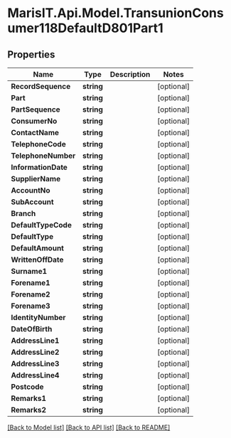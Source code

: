 
# MarisIT.Api.Model.TransunionConsumer118DefaultD801Part1

## Properties

Name | Type | Description | Notes
------------ | ------------- | ------------- | -------------
**RecordSequence** | **string** |  | [optional] 
**Part** | **string** |  | [optional] 
**PartSequence** | **string** |  | [optional] 
**ConsumerNo** | **string** |  | [optional] 
**ContactName** | **string** |  | [optional] 
**TelephoneCode** | **string** |  | [optional] 
**TelephoneNumber** | **string** |  | [optional] 
**InformationDate** | **string** |  | [optional] 
**SupplierName** | **string** |  | [optional] 
**AccountNo** | **string** |  | [optional] 
**SubAccount** | **string** |  | [optional] 
**Branch** | **string** |  | [optional] 
**DefaultTypeCode** | **string** |  | [optional] 
**DefaultType** | **string** |  | [optional] 
**DefaultAmount** | **string** |  | [optional] 
**WrittenOffDate** | **string** |  | [optional] 
**Surname1** | **string** |  | [optional] 
**Forename1** | **string** |  | [optional] 
**Forename2** | **string** |  | [optional] 
**Forename3** | **string** |  | [optional] 
**IdentityNumber** | **string** |  | [optional] 
**DateOfBirth** | **string** |  | [optional] 
**AddressLine1** | **string** |  | [optional] 
**AddressLine2** | **string** |  | [optional] 
**AddressLine3** | **string** |  | [optional] 
**AddressLine4** | **string** |  | [optional] 
**Postcode** | **string** |  | [optional] 
**Remarks1** | **string** |  | [optional] 
**Remarks2** | **string** |  | [optional] 

[[Back to Model list]](../README.md#documentation-for-models)
[[Back to API list]](../README.md#documentation-for-api-endpoints)
[[Back to README]](../README.md)

